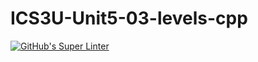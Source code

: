 # ICS3U-Unit5-03-levels-cpp

[![GitHub's Super Linter](https://github.com/Rohnin-Barrette/ICS3U-Unit5-03-levels-cpp/workflows/GitHub's%20Super%20Linter/badge.svg)](https://github.com/Rohnin-Barrette/ICS3U-Unit5-03-levels-cpp/actions)

